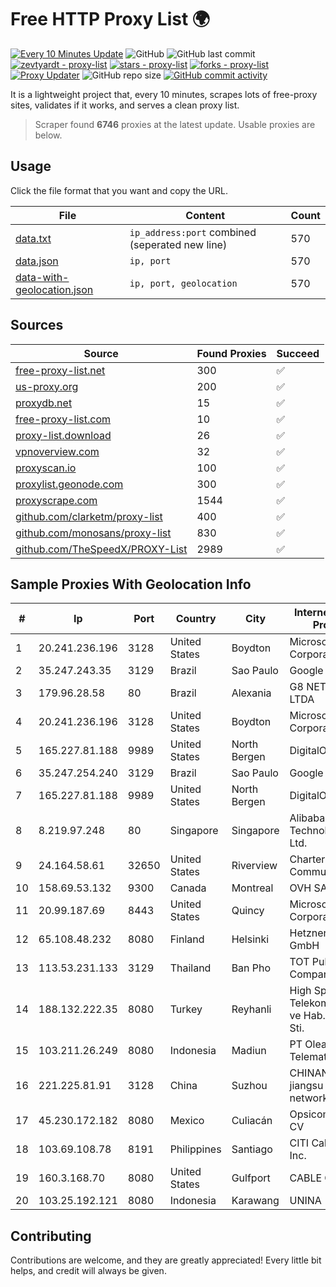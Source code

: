
# Free HTTP Proxy List 🌍

[![Every 10 Minutes Update](https://github.com/mertguvencli/http-proxy-list/actions/workflows/main.yml/badge.svg?branch=main)](https://github.com/mertguvencli/http-proxy-list/actions/workflows/main.yml)
![GitHub](https://img.shields.io/github/license/mertguvencli/http-proxy-list)
![GitHub last commit](https://img.shields.io/github/last-commit/mertguvencli/http-proxy-list)
[![zevtyardt - proxy-list](https://img.shields.io/static/v1?label=zevtyardt&message=proxy-list&color=blue&logo=github)](https://github.com/zevtyardt/proxy-list "Go to GitHub repo")
[![stars - proxy-list](https://img.shields.io/github/stars/zevtyardt/proxy-list?style=social)](https://github.com/zevtyardt/proxy-list)
[![forks - proxy-list](https://img.shields.io/github/forks/zevtyardt/proxy-list?style=social)](https://github.com/zevtyardt/proxy-list)
[![Proxy Updater](https://github.com/zevtyardt/proxy-list/workflows/Proxy%20Updater/badge.svg)](https://github.com/zevtyardt/proxy-list/actions?query=workflow:"Proxy+Updater")
![GitHub repo size](https://img.shields.io/github/repo-size/zevtyardt/proxy-list)
[![GitHub commit activity](https://img.shields.io/github/commit-activity/m/zevtyardt/proxy-list?logo=commits)](https://github.com/zevtyardt/proxy-list/commits/main)

It is a lightweight project that, every 10 minutes, scrapes lots of free-proxy sites, validates if it works, and serves a clean proxy list.

> Scraper found **6746** proxies at the latest update. Usable proxies are below.

## Usage

Click the file format that you want and copy the URL.

|File|Content|Count|
|----|-------|-----|
|[data.txt](https://raw.githubusercontent.com/mertguvencli/http-proxy-list/main/proxy-list/data.txt)|`ip_address:port` combined (seperated new line)|570|
|[data.json](https://raw.githubusercontent.com/mertguvencli/http-proxy-list/main/proxy-list/data.json)|`ip, port`|570|
|[data-with-geolocation.json](https://raw.githubusercontent.com/mertguvencli/http-proxy-list/main/proxy-list/data-with-geolocation.json)|`ip, port, geolocation`|570|

## Sources

|Source|Found Proxies|Succeed|
|------|-------------|-------|
|[free-proxy-list.net](https://free-proxy-list.net)|300|✅|
|[us-proxy.org](https://www.us-proxy.org)|200|✅|
|[proxydb.net](http://proxydb.net)|15|✅|
|[free-proxy-list.com](https://free-proxy-list.com/?page=&port=&type%5B%5D=http&type%5B%5D=https&up_time=0&search=Search)|10|✅|
|[proxy-list.download](https://www.proxy-list.download/HTTP)|26|✅|
|[vpnoverview.com](https://vpnoverview.com/privacy/anonymous-browsing/free-proxy-servers)|32|✅|
|[proxyscan.io](https://www.proxyscan.io)|100|✅|
|[proxylist.geonode.com](https://proxylist.geonode.com/api/proxy-list?limit=300&page=1&sort_by=lastChecked&sort_type=desc&protocols=http,https)|300|✅|
|[proxyscrape.com](https://api.proxyscrape.com/v2/?request=displayproxies&protocol=http&timeout=10000&country=all&ssl=all&anonymity=all)|1544|✅|
|[github.com/clarketm/proxy-list](https://raw.githubusercontent.com/clarketm/proxy-list/master/proxy-list-raw.txt)|400|✅|
|[github.com/monosans/proxy-list](https://raw.githubusercontent.com/monosans/proxy-list/main/proxies/http.txt)|830|✅|
|[github.com/TheSpeedX/PROXY-List](https://raw.githubusercontent.com/TheSpeedX/PROXY-List/master/http.txt)|2989|✅|


## Sample Proxies With Geolocation Info

|#|Ip|Port|Country|City|Internet Service Provider|
|-|--|----|-------|----|-------------------------|
|1|20.241.236.196|3128|United States|Boydton|Microsoft Corporation|
|2|35.247.243.35|3129|Brazil|Sao Paulo|Google LLC|
|3|179.96.28.58|80|Brazil|Alexania|G8 NETWORKS LTDA|
|4|20.241.236.196|3128|United States|Boydton|Microsoft Corporation|
|5|165.227.81.188|9989|United States|North Bergen|DigitalOcean, LLC|
|6|35.247.254.240|3129|Brazil|Sao Paulo|Google LLC|
|7|165.227.81.188|9989|United States|North Bergen|DigitalOcean, LLC|
|8|8.219.97.248|80|Singapore|Singapore|Alibaba (US) Technology Co., Ltd.|
|9|24.164.58.61|32650|United States|Riverview|Charter Communications|
|10|158.69.53.132|9300|Canada|Montreal|OVH SAS|
|11|20.99.187.69|8443|United States|Quincy|Microsoft Corporation|
|12|65.108.48.232|8080|Finland|Helsinki|Hetzner Online GmbH|
|13|113.53.231.133|3129|Thailand|Ban Pho|TOT Public Company Limited|
|14|188.132.222.35|8080|Turkey|Reyhanli|High Speed Telekomunikasyon ve Hab. Hiz. Ltd. Sti.|
|15|103.211.26.249|8080|Indonesia|Madiun|PT Olean Permata Telematika|
|16|221.225.81.91|3128|China|Suzhou|CHINANET jiangsu province network|
|17|45.230.172.182|8080|Mexico|Culiacán|Opsicome SA De CV|
|18|103.69.108.78|8191|Philippines|Santiago|CITI Cableworld Inc.|
|19|160.3.168.70|8080|United States|Gulfport|CABLE ONE, INC.|
|20|103.25.192.121|8080|Indonesia|Karawang|UNINA|



## Contributing

Contributions are welcome, and they are greatly appreciated! Every
little bit helps, and credit will always be given.

